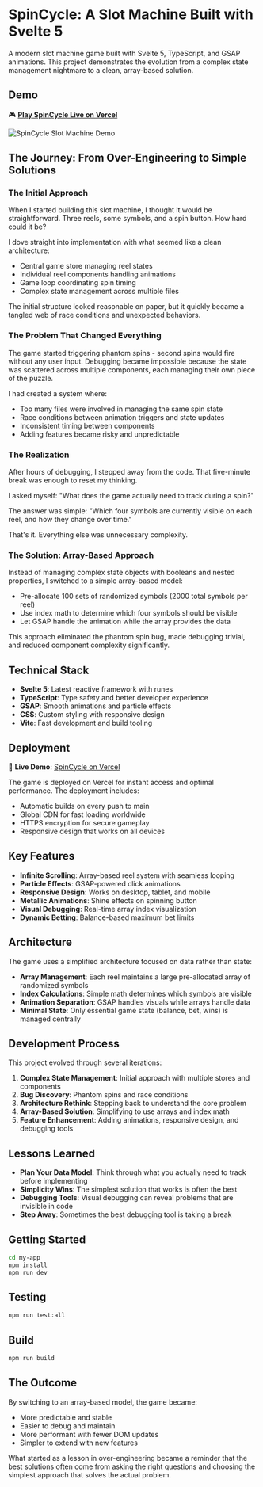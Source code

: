 # SpinCycle: A Slot Machine Built with Svelte 5

A modern slot machine game built with Svelte 5, TypeScript, and GSAP animations. This project demonstrates the evolution from a complex state management nightmare to a clean, array-based solution.

## Demo

🎮 **[Play SpinCycle Live on Vercel](https://slot-alpha.vercel.app/)**

![SpinCycle Slot Machine Demo](RPReplay_Final1753612510-ezgif.com-video-to-gif-converter.gif)

## The Journey: From Over-Engineering to Simple Solutions

### The Initial Approach

When I started building this slot machine, I thought it would be straightforward. Three reels, some symbols, and a spin button. How hard could it be?

I dove straight into implementation with what seemed like a clean architecture:

- Central game store managing reel states
- Individual reel components handling animations
- Game loop coordinating spin timing
- Complex state management across multiple files

The initial structure looked reasonable on paper, but it quickly became a tangled web of race conditions and unexpected behaviors.

### The Problem That Changed Everything

The game started triggering phantom spins - second spins would fire without any user input. Debugging became impossible because the state was scattered across multiple components, each managing their own piece of the puzzle.

I had created a system where:
- Too many files were involved in managing the same spin state
- Race conditions between animation triggers and state updates
- Inconsistent timing between components
- Adding features became risky and unpredictable

### The Realization

After hours of debugging, I stepped away from the code. That five-minute break was enough to reset my thinking.

I asked myself: "What does the game actually need to track during a spin?"

The answer was simple: "Which four symbols are currently visible on each reel, and how they change over time."

That's it. Everything else was unnecessary complexity.

### The Solution: Array-Based Approach

Instead of managing complex state objects with booleans and nested properties, I switched to a simple array-based model:

- Pre-allocate 100 sets of randomized symbols (2000 total symbols per reel)
- Use index math to determine which four symbols should be visible
- Let GSAP handle the animation while the array provides the data

This approach eliminated the phantom spin bug, made debugging trivial, and reduced component complexity significantly.

## Technical Stack

- **Svelte 5**: Latest reactive framework with runes
- **TypeScript**: Type safety and better developer experience
- **GSAP**: Smooth animations and particle effects
- **CSS**: Custom styling with responsive design
- **Vite**: Fast development and build tooling

## Deployment

🚀 **Live Demo**: [SpinCycle on Vercel](https://slot-alpha.vercel.app/)

The game is deployed on Vercel for instant access and optimal performance. The deployment includes:
- Automatic builds on every push to main
- Global CDN for fast loading worldwide
- HTTPS encryption for secure gameplay
- Responsive design that works on all devices

## Key Features

- **Infinite Scrolling**: Array-based reel system with seamless looping
- **Particle Effects**: GSAP-powered click animations
- **Responsive Design**: Works on desktop, tablet, and mobile
- **Metallic Animations**: Shine effects on spinning button
- **Visual Debugging**: Real-time array index visualization
- **Dynamic Betting**: Balance-based maximum bet limits

## Architecture

The game uses a simplified architecture focused on data rather than state:

- **Array Management**: Each reel maintains a large pre-allocated array of randomized symbols
- **Index Calculations**: Simple math determines which symbols are visible
- **Animation Separation**: GSAP handles visuals while arrays handle data
- **Minimal State**: Only essential game state (balance, bet, wins) is managed centrally

## Development Process

This project evolved through several iterations:

1. **Complex State Management**: Initial approach with multiple stores and components
2. **Bug Discovery**: Phantom spins and race conditions
3. **Architecture Rethink**: Stepping back to understand the core problem
4. **Array-Based Solution**: Simplifying to use arrays and index math
5. **Feature Enhancement**: Adding animations, responsive design, and debugging tools

## Lessons Learned

- **Plan Your Data Model**: Think through what you actually need to track before implementing
- **Simplicity Wins**: The simplest solution that works is often the best
- **Debugging Tools**: Visual debugging can reveal problems that are invisible in code
- **Step Away**: Sometimes the best debugging tool is taking a break

## Getting Started

```bash
cd my-app
npm install
npm run dev
```

## Testing

```bash
npm run test:all
```

## Build

```bash
npm run build
```

## The Outcome

By switching to an array-based model, the game became:
- More predictable and stable
- Easier to debug and maintain
- More performant with fewer DOM updates
- Simpler to extend with new features

What started as a lesson in over-engineering became a reminder that the best solutions often come from asking the right questions and choosing the simplest approach that solves the actual problem.